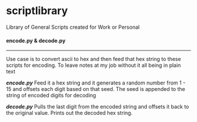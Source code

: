 # scriptlibrary
 Library of General Scripts created for Work or Personal 

#### encode.py & decode.py 
---
Use case is to convert ascii to hex and then feed that hex string to these scripts for encoding. To leave notes at my job without it all being in plain text

***encode.py***
Feed it a hex string and it generates a random number from 1 - 15 and offsets each digit based on that seed. The seed is appended to the string of encoded digits for decoding

***decode.py***
Pulls the last digit from the encoded string and offsets it back to the original value. Prints out the decoded hex string. 
